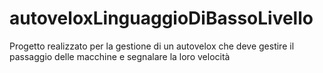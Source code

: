 # autoveloxLinguaggioDiBassoLivello
Progetto realizzato per la gestione di un autovelox che deve gestire il passaggio delle macchine e segnalare la loro velocità
